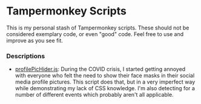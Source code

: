 # Tampermonkey Scripts
This is my personal stash of Tampermonkey scripts. These should not be considered exemplary code, or even "good" code. Feel free to use and improve as you see fit.

### Descriptions
* [profilePicHider.js](https://github.com/rbseaver/tampermonkey-scripts/blob/master/profilePicHider.js): During the COVID crisis, I started getting annoyed with everyone who felt the need to show their face masks in their social media profile pictures. This script does that, but in a very imperfect way while demonstrating my lack of CSS knowledge. I'm also detecting for a number of different events which probably aren't all applicable.

